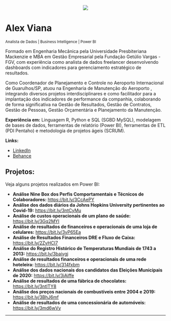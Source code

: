 <p align="center">
  <img src="banner2.png" >
</p>

# Alex Viana
<sub>Analista de Dados | Business Intelligence | Power BI</sub>

Formado em Engenharia Mecânica pela Universidade Presbiteriana Mackenzie e MBA em Gestão Empresarial pela Fundação Getúlio Vargas - FGV, com experiência como analista de dados freelancer desenvolvendo dashboards com indicadores para gerenciamento estratégico de resultados.

Como Coordenador de Planejamento e Controle no Aeroporto Internacional de Guarulhos/SP, atuou na Engenharia de Manutenção do Aeroporto , integrando diversos projetos interdisciplinares e como facilitador para a implantação dos indicadores de performance da companhia, colaborando de forma significativa na Gestão de Resultados, Gestão de Contratos, Gestão de Pessoas, Gestão Orçamentária e Planejamento da Manutenção.

**Experiência em:** Linguagem R, Python e SQL (SGBD MySQL), modelagem de bases de dados, ferramentas de relatório (Power BI), ferramentas de ETL (PDI Pentaho) e metodologia de projetos ágeis (SCRUM).

**Links:**
* [LinkedIn](https://www.linkedin.com/in/alex-fernandes-viana-4414676a/)
* [Behance](https://www.behance.net/alexfviana)


## Projetos:
Veja alguns projetos realizados em Power BI:

* **Análise Nine Box dos Perfis Comportamentais e Técnicos de Colaboradores:** https://bit.ly/3CcAePY
* **Análise dos dados diários da Johns Hopkins University pertinentes ao Covid-19:** https://bit.ly/3ntCyMu
* **Análise de custos operacionais de um plano de saúde:** https://bit.ly/3Gq2MYI
* **Análise de resultados de financeiros e operacionais de uma loja de celulares:** https://bit.ly/3vP65Ea
* **Análise de Resultados Financeiros DRE e Fluxo de Caixa:** https://bit.ly/2ZvHCI7
* **Análise do Registro Histórico de Temperaturas Mundiais de 1743 a 2013:** https://bit.ly/3baivgj
* **Análise de resultados financeiros e operacionais de uma rede hoteleira:** https://bit.ly/314fxbm
* **Análise dos dados nacionais dos candidatos das Eleições Municipais de 2020:** https://bit.ly/3jAiffe
* **Análise de resultados de uma fábrica de chocolates:** https://bit.ly/3ntITY8
* **Análise dos preços nacionais de combustíveis entre 2004 e 2019:** https://bit.ly/3BhJ6mf
* **Análise de resultados de uma concessionária de automóveis:** https://bit.ly/3md6wVy


---
